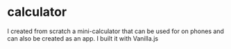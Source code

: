 # calculator
I created from scratch a mini-calculator that can be used for on phones and can also be created as an app. I built it with Vanilla.js
